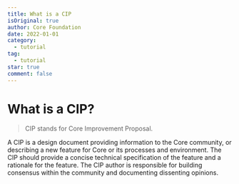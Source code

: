 ```yaml
---
title: What is a CIP
isOriginal: true
author: Core Foundation
date: 2022-01-01
category:
  - tutorial
tag:
  - tutorial
star: true
comment: false
---
```

# What is a CIP?

> CIP stands for Core Improvement Proposal.

A CIP is a design document providing information to the Core community, or describing a new feature for Core or its processes and environment. The CIP should provide a concise technical specification of the feature and a rationale for the feature. The CIP author is responsible for building consensus within the community and documenting dissenting opinions.
